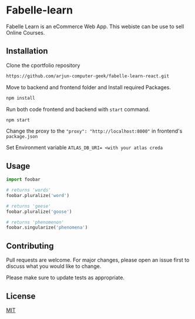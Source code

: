 # Fabelle-learn 

Fabelle Learn is an eCommerce Web App. This webiste can be use to sell Online Courses.

## Installation

Clone the cportfolio repository

```bash
https://github.com/arjun-computer-geek/fabelle-learn-react.git
```
Move to backend and frontend folder and Install required Packages.

```bash
npm install
```
Run both code frontend and backend with `start` command.

```bash
npm start
```
Change the proxy to the `"proxy": "http://localhost:8000"` in frontend's `package.json`

Set Environment variable `ATLAS_DB_URI= <with your atlas creda`
## Usage

```python
import foobar

# returns 'words'
foobar.pluralize('word')

# returns 'geese'
foobar.pluralize('goose')

# returns 'phenomenon'
foobar.singularize('phenomena')
```

## Contributing
Pull requests are welcome. For major changes, please open an issue first to discuss what you would like to change.

Please make sure to update tests as appropriate.

## License
[MIT](https://choosealicense.com/licenses/mit/)
